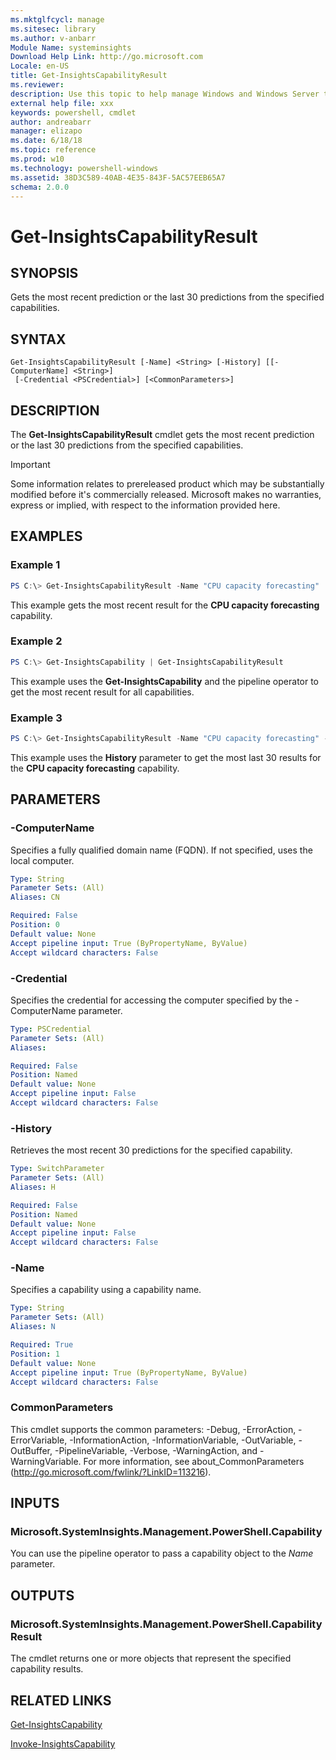 ```yaml
---
ms.mktglfcycl: manage
ms.sitesec: library
ms.author: v-anbarr
Module Name: systeminsights
Download Help Link: http://go.microsoft.com
Locale: en-US
title: Get-InsightsCapabilityResult
ms.reviewer:
description: Use this topic to help manage Windows and Windows Server technologies with Windows PowerShell.
external help file: xxx
keywords: powershell, cmdlet
author: andreabarr
manager: elizapo
ms.date: 6/18/18
ms.topic: reference
ms.prod: w10
ms.technology: powershell-windows
ms.assetid: 38D3C589-40AB-4E35-843F-5AC57EEB65A7
schema: 2.0.0
---
```


# Get-InsightsCapabilityResult

## SYNOPSIS
Gets the most recent prediction or the last 30 predictions from the specified capabilities.

## SYNTAX

```
Get-InsightsCapabilityResult [-Name] <String> [-History] [[-ComputerName] <String>]
 [-Credential <PSCredential>] [<CommonParameters>]
```

## DESCRIPTION
The **Get-InsightsCapabilityResult** cmdlet gets the most recent prediction or the last 30 predictions from the specified capabilities.

>[!IMPORTANT]
>Some information relates to prereleased product which may be substantially modified before it's commercially released. Microsoft makes no warranties, express or implied, with respect to the information provided here.

## EXAMPLES

### Example 1
```powershell
PS C:\> Get-InsightsCapabilityResult -Name "CPU capacity forecasting"
```

This example gets the most recent result for the **CPU capacity forecasting** capability.

### Example 2
```powershell
PS C:\> Get-InsightsCapability | Get-InsightsCapabilityResult 
```

This example uses the **Get-InsightsCapability** and the pipeline operator to get the most recent result for all capabilities.

### Example 3
```powershell
PS C:\> Get-InsightsCapabilityResult -Name "CPU capacity forecasting" -History
```

This example uses the **History** parameter to get the most last 30 results for the **CPU capacity forecasting** capability.

## PARAMETERS

### -ComputerName
Specifies a fully qualified domain name (FQDN). If not specified, uses the local computer.

```yaml
Type: String
Parameter Sets: (All)
Aliases: CN

Required: False
Position: 0
Default value: None
Accept pipeline input: True (ByPropertyName, ByValue)
Accept wildcard characters: False
```

### -Credential
Specifies the credential for accessing the computer specified by the -ComputerName parameter.

```yaml
Type: PSCredential
Parameter Sets: (All)
Aliases:

Required: False
Position: Named
Default value: None
Accept pipeline input: False
Accept wildcard characters: False
```

### -History
Retrieves the most recent 30 predictions for the specified capability. 

```yaml
Type: SwitchParameter
Parameter Sets: (All)
Aliases: H

Required: False
Position: Named
Default value: None
Accept pipeline input: False
Accept wildcard characters: False
```

### -Name
Specifies a capability using a capability name. 

```yaml
Type: String
Parameter Sets: (All)
Aliases: N

Required: True
Position: 1
Default value: None
Accept pipeline input: True (ByPropertyName, ByValue)
Accept wildcard characters: False
```

### CommonParameters
This cmdlet supports the common parameters: -Debug, -ErrorAction, -ErrorVariable, -InformationAction, -InformationVariable, -OutVariable, -OutBuffer, -PipelineVariable, -Verbose, -WarningAction, and -WarningVariable.
For more information, see about_CommonParameters (http://go.microsoft.com/fwlink/?LinkID=113216).

## INPUTS

### Microsoft.SystemInsights.Management.PowerShell.Capability

You can use the pipeline operator to pass a capability object to the *Name* parameter.


## OUTPUTS

### Microsoft.SystemInsights.Management.PowerShell.CapabilityResult

The cmdlet returns one or more objects that represent the specified capability results.

## RELATED LINKS
[Get-InsightsCapability](get-insightscapability.md)

[Invoke-InsightsCapability](invoke-insightscapability.md)
